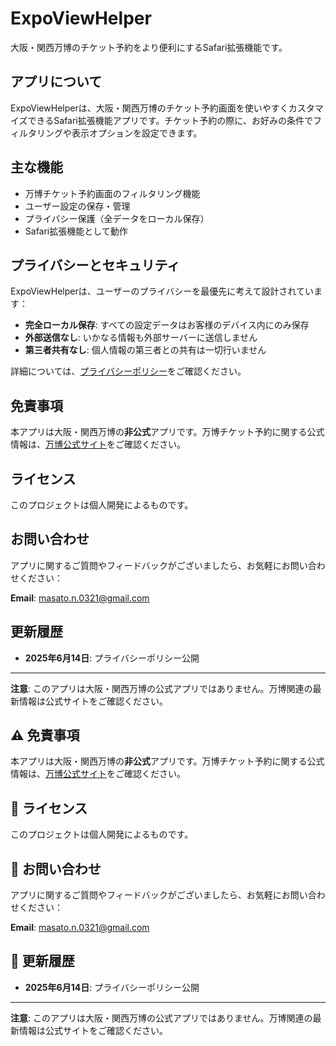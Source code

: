# ExpoViewHelper

大阪・関西万博のチケット予約をより便利にするSafari拡張機能です。

## アプリについて

ExpoViewHelperは、大阪・関西万博のチケット予約画面を使いやすくカスタマイズできるSafari拡張機能アプリです。チケット予約の際に、お好みの条件でフィルタリングや表示オプションを設定できます。

## 主な機能

- 万博チケット予約画面のフィルタリング機能
- ユーザー設定の保存・管理
- プライバシー保護（全データをローカル保存）
- Safari拡張機能として動作

## プライバシーとセキュリティ

ExpoViewHelperは、ユーザーのプライバシーを最優先に考えて設計されています：

- **完全ローカル保存**: すべての設定データはお客様のデバイス内にのみ保存
- **外部送信なし**: いかなる情報も外部サーバーに送信しません
- **第三者共有なし**: 個人情報の第三者との共有は一切行いません

詳細については、[プライバシーポリシー](https://masatooo0.github.io/expoviewhelper-privacy/)をご確認ください。

## 免責事項

本アプリは大阪・関西万博の**非公式**アプリです。万博チケット予約に関する公式情報は、[万博公式サイト](https://www.expo2025.or.jp/)をご確認ください。

## ライセンス

このプロジェクトは個人開発によるものです。

## お問い合わせ

アプリに関するご質問やフィードバックがございましたら、お気軽にお問い合わせください：

**Email**: masato.n.0321@gmail.com

## 更新履歴

- **2025年6月14日**: プライバシーポリシー公開

---

**注意**: このアプリは大阪・関西万博の公式アプリではありません。万博関連の最新情報は公式サイトをご確認ください。

## ⚠️ 免責事項

本アプリは大阪・関西万博の**非公式**アプリです。万博チケット予約に関する公式情報は、[万博公式サイト](https://www.expo2025.or.jp/)をご確認ください。

## 📄 ライセンス

このプロジェクトは個人開発によるものです。

## 📧 お問い合わせ

アプリに関するご質問やフィードバックがございましたら、お気軽にお問い合わせください：

**Email**: masato.n.0321@gmail.com

## 🔄 更新履歴

- **2025年6月14日**: プライバシーポリシー公開

---

**注意**: このアプリは大阪・関西万博の公式アプリではありません。万博関連の最新情報は公式サイトをご確認ください。
